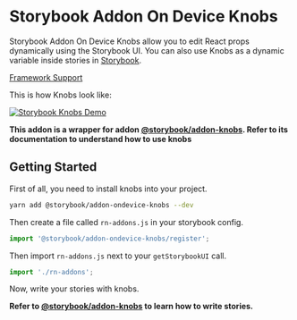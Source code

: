 # Storybook Addon On Device Knobs

Storybook Addon On Device Knobs allow you to edit React props dynamically using the Storybook UI.
You can also use Knobs as a dynamic variable inside stories in [Storybook](https://storybook.js.org).

[Framework Support](https://github.com/storybooks/storybook/blob/master/ADDONS_SUPPORT.md)

This is how Knobs look like:

[![Storybook Knobs Demo](docs/storybook-knobs-example.png)](https://storybooks-official.netlify.com/?knob-Dollars=12.5&knob-Name=Storyteller&knob-Years%20in%20NY=9&knob-background=%23ffff00&knob-Age=70&knob-Items%5B0%5D=Laptop&knob-Items%5B1%5D=Book&knob-Items%5B2%5D=Whiskey&knob-Other%20Fruit=lime&knob-Birthday=1484870400000&knob-Nice=true&knob-Styles=%7B%22border%22%3A%223px%20solid%20%23ff00ff%22%2C%22padding%22%3A%2210px%22%7D&knob-Fruit=apple&selectedKind=Addons%7CKnobs.withKnobs&selectedStory=tweaks%20static%20values&full=0&addons=1&stories=1&panelRight=0&addonPanel=storybooks%2Fstorybook-addon-knobs)

**This addon is a wrapper for addon [@storybook/addon-knobs](https://github.com/storybooks/storybook/blob/master/addons/knobs).
Refer to its documentation to understand how to use knobs**


## Getting Started

First of all, you need to install knobs into your project.

```sh
yarn add @storybook/addon-ondevice-knobs --dev
```

Then create a file called `rn-addons.js` in your storybook config.

```js
import '@storybook/addon-ondevice-knobs/register';
```


Then import `rn-addons.js` next to your `getStorybookUI` call.
```js
import './rn-addons';
```

Now, write your stories with knobs.

**Refer to [@storybook/addon-knobs](https://github.com/storybooks/storybook/blob/master/addons/knobs) to learn how to write stories.**
